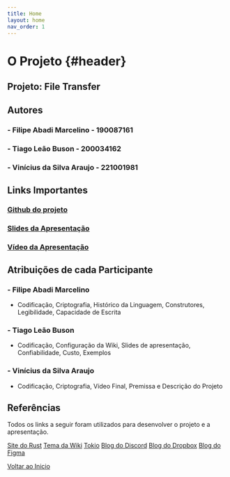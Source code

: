 ```yaml
---
title: Home
layout: home
nav_order: 1
---
```


# O Projeto {#header}

## Projeto: File Transfer

## Autores

### - Filipe Abadi Marcelino - 190087161
### - Tiago Leão Buson - 200034162
### - Vinícius da Silva Araujo - 221001981

## Links Importantes

### [Github do projeto](https://github.com/Vini-ara/file-tranfer)
### [Slides da Apresentação](https://docs.google.com/presentation/d/1JFkpZs8guHQA5i69HfbKa1Gs663aFrb7sgugSTw96yY/edit?usp=sharing)
### [Vídeo da Apresentação]()

## Atribuições de cada Participante

### - Filipe Abadi Marcelino
- Codificação, Criptografia, Histórico da Linguagem, Construtores, Legibilidade, Capacidade de Escrita
### - Tiago Leão Buson
- Codificação, Configuração da Wiki, Slides de apresentação, Confiabilidade, Custo, Exemplos
### - Vinícius da Silva Araujo
- Codificação, Criptografia, Vídeo Final, Premissa e Descrição do Projeto

## Referências

Todos os links a seguir foram utilizados para desenvolver o projeto e a apresentação.

[Site do Rust](https://www.rust-lang.org)
[Tema da Wiki](https://github.com/just-the-docs/just-the-docs?tab=readme-ov-file)
[Tokio](https://docs.rs/tokio/latest/tokio/)
[Blog do Discord](https://discord.com/blog/why-discord-is-switching-from-go-to-rust)
[Blog do Dropbox](https://dropbox.tech/infrastructure/rewriting-the-heart-of-our-sync-engine)
[Blog do Figma](https://www.figma.com/pt-br/blog/rust-in-production-at-figma/)





[Voltar ao Inicio](#header)

